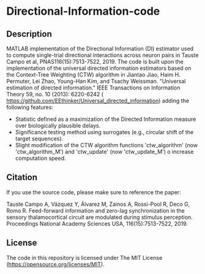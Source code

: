 # Directional-Information-code

## Description

MATLAB implementation of the Directional Information (DI) estimator used to compute single-trial directional interactions across neuron pairs in Tauste Campo et al, PNAS116(15):7513-7522, 2019. The code is built upon the implementation of the universal directed information estimators based on the Context-Tree Weighting (CTW) algorithm in Jiantao Jiao, Haim H. Permuter, Lei Zhao, Young-Han Kim, and Tsachy Weissman. "Universal estimation of directed information." IEEE Transactions on Information Theory 59, no. 10 (2013): 6220-6242 ( https://github.com/EEthinker/Universal_directed_information) adding the following features:
- Statistic defined as a maximization of the Directed Information measure over biologically plausible delays.
- Significance testing method using surrogates (e.g., circular shift of the target sequences).
- Slight modification of the CTW algorithm functions 'ctw_algorithm' (now 'ctw_algorithm_M') and 'ctw_update' (now 'ctw_update_M') o increase computation speed. 



## Citation
If you use the source code, please make sure to reference the paper:

Tauste Campo A, Vázquez Y, Álvarez M, Zainos A, Rossi-Pool R, Deco G, Romo R.  Feed-forward information and zero-lag synchronization in the sensory thalamocortical circuit are modulated during stimulus perception. Proceedings National Academy Sciences USA, 116(15):7513-7522, 2019.


## License
The code in this repository is licensed under The MIT License (https://opensource.org/licenses/MIT).
